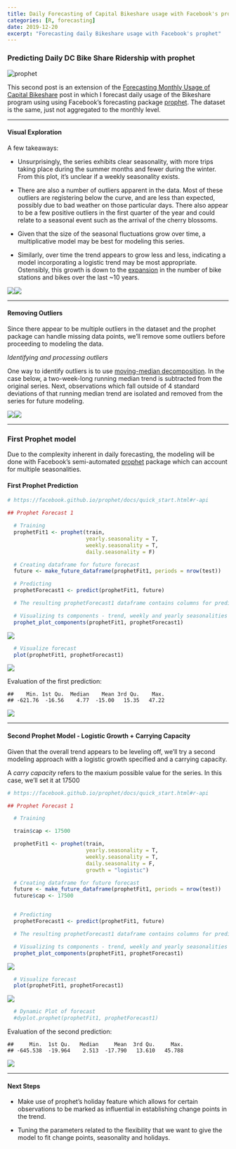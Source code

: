 ```yaml
---
title: Daily Forecasting of Capital Bikeshare usage with Facebook's prophet
categories: [R, forecasting]
date: 2019-12-20
excerpt: "Forecasting daily Bikeshare usage with Facebook's prophet"
---
```


### Predicting Daily DC Bike Share Ridership with **prophet**

![prophet](/assets/images/facebook_prophet.jpg)


This second post is an extension of the [Forecasting Monthly Usage of
Capital
Bikeshare](https://rsolter.github.io/r/forecasting/Monthly_Bike_Forecast/)
post in which I forecast daily usage of the Bikeshare program using
using Facebook’s forecasting package
[prophet](https://facebook.github.io/prophet/docs/quick_start.html#r-api).
The dataset is the same, just not aggregated to the monthly level.

------------------------------------------------------------------------

#### Visual Exploration

A few takeaways:

-   Unsurprisingly, the series exhibits clear seasonality, with more
    trips taking place during the summer months and fewer during the
    winter. From this plot, it’s unclear if a weekly seasonality exists.

-   There are also a number of outliers apparent in the data. Most of
    these outliers are registering below the curve, and are less than
    expected, possibly due to bad weather on those particular days.
    There also appear to be a few positive outliers in the first quarter
    of the year and could relate to a seasonal event such as the arrival
    of the cherry blossoms.

-   Given that the size of the seasonal fluctuations grow over time, a
    multiplicative model may be best for modeling this series.

-   Similarly, over time the trend appears to grow less and less,
    indicating a model incorporating a logistic trend may be most
    appropriate. Ostensibly, this growth is down to the
    [expansion](https://en.wikipedia.org/wiki/Capital_Bikeshare#Expansion)
    in the number of bike stations and bikes over the last \~10 years.

![](/rblogging/2019/12/20/viz-1.png)![](/rblogging/2019/12/20/viz-2.png)

------------------------------------------------------------------------

#### Removing Outliers

Since there appear to be multiple outliers in the dataset and the
prophet package can handle missing data points, we’ll remove some
outliers before proceeding to modeling the data.

*Identifying and processing outliers*

One way to identify outliers is to use [moving-median
decomposition](https://anomaly.io/anomaly-detection-moving-median-decomposition/).
In the case below, a two-week-long running median trend is subtracted
from the original series. Next, observations which fall outside of 4
standard deviations of that running median trend are isolated and
removed from the series for future modeling.

![](/rblogging/2019/12/20/Handing%20Outliers%20in%20Test%20Set-1.png)![](/rblogging/2019/12/20/Handing%20Outliers%20in%20Test%20Set-2.png)

------------------------------------------------------------------------

### First Prophet model

Due to the complexity inherent in daily forecasting, the modeling will
be done with Facebook’s semi-automated
[prophet](https://facebook.github.io/prophet/docs/quick_start.html#r-api)
package which can account for multiple seasonalities.

#### First Prophet Prediction

``` r
# https://facebook.github.io/prophet/docs/quick_start.html#r-api

## Prophet Forecast 1

  # Training
  prophetFit1 <- prophet(train,
                         yearly.seasonality = T,
                         weekly.seasonality = T,
                         daily.seasonality = F)

  # Creating dataframe for future forecast
  future <- make_future_dataframe(prophetFit1, periods = nrow(test))

  # Predicting
  prophetForecast1 <- predict(prophetFit1, future)

  # The resulting prophetForecast1 dataframe contains columns for predictions, trend data, and uncertainty intervals

  # Visualizing ts components - trend, weekly and yearly seasonalities
  prophet_plot_components(prophetFit1, prophetForecast1)
```

![](/rblogging/2019/12/20/Prophet%20Forecast%201-1.png)

``` r
  # Visualize forecast
  plot(prophetFit1, prophetForecast1)
```

![](/rblogging/2019/12/20/Prophet%20Forecast%201-2.png)

Evaluation of the first prediction:

    ##    Min. 1st Qu.  Median    Mean 3rd Qu.    Max.
    ## -621.76  -16.56    4.77  -15.00   15.35   47.22

![](/rblogging/2019/12/20/unnamed-chunk-1-1.png)

------------------------------------------------------------------------

#### Second Prophet Model - Logistic Growth + Carrying Capacity

Given that the overall trend appears to be leveling off, we’ll try a
second modeling approach with a logistic growth specified and a carrying
capacity.

A *carry capacity* refers to the maxium possible value for the series.
In this case, we’ll set it at 17500

``` r
# https://facebook.github.io/prophet/docs/quick_start.html#r-api

## Prophet Forecast 1

  # Training

  train$cap <- 17500  

  prophetFit1 <- prophet(train,
                         yearly.seasonality = T,
                         weekly.seasonality = T,
                         daily.seasonality = F,
                         growth = "logistic")

  # Creating dataframe for future forecast
  future <- make_future_dataframe(prophetFit1, periods = nrow(test))
  future$cap <- 17500


  # Predicting
  prophetForecast1 <- predict(prophetFit1, future)

  # The resulting prophetForecast1 dataframe contains columns for predictions, trend data, and uncertainty intervals

  # Visualizing ts components - trend, weekly and yearly seasonalities
  prophet_plot_components(prophetFit1, prophetForecast1)
```

![](/rblogging/2019/12/20/Prophet%20Forecast%201a-1.png)

``` r
  # Visualize forecast
  plot(prophetFit1, prophetForecast1)
```

![](/rblogging/2019/12/20/Prophet%20Forecast%201a-2.png)

``` r
  # Dynamic Plot of forecast
  #dyplot.prophet(prophetFit1, prophetForecast1)  
```

Evaluation of the second prediction:

    ##     Min.  1st Qu.   Median     Mean  3rd Qu.     Max.
    ## -645.538  -19.964    2.513  -17.790   13.610   45.788

![](/rblogging/2019/12/20/unnamed-chunk-2-1.png)

------------------------------------------------------------------------

#### Next Steps

-   Make use of prophet’s holiday feature which allows for certain
    observations to be marked as influential in establishing change
    points in the trend.

-   Tuning the parameters related to the flexibility that we want to
    give the model to fit change points, seasonality and holidays.
